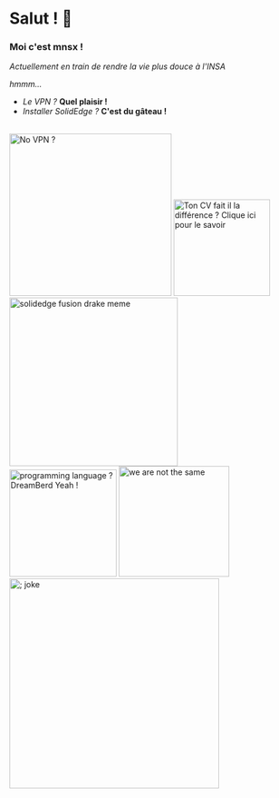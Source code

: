 # Salut ! 👋

### Moi c'est mnsx !

*Actuellement en train de rendre la vie plus douce à l'INSA*

*hmmm...*

- *Le VPN ?* **Quel plaisir !**
- *Installer SolidEdge ?* **C'est du gâteau !**

<br>

<div>
    <img src="https://cdn.discordapp.com/attachments/1137131478657024131/1280933865271332969/no_vpn.jpeg?ex=66d9e220&is=66d890a0&hm=828473241ed8b9148ac9faeea227a709e37df480f14d15b86111051bcbeedb12&" alt="No VPN ?" width="286"/>
    <img src="https://cdn.discordapp.com/attachments/1137131478657024131/1280934667167465552/ton_cv_fait_il_la_difference.jpg?ex=66d9e2df&is=66d8915f&hm=255c9f8e097ac03f0e77746f7cdb5fc8d17c92d6ea95a160d0b354a48f52566b&" alt="Ton CV fait il la différence ? Clique ici pour le savoir" width="170">
    <img src="https://cdn.discordapp.com/attachments/1137131478657024131/1280939851260362816/solidedge_fusion_drake.jpg?ex=66d9e7b3&is=66d89633&hm=886ad6458877dcffe04c1fc99cc672504cc8a3908d5d5cd68dcd8ee64568ad09&" alt="solidedge fusion drake meme" width="297">
</div>

<div>
    <img src="https://cdn.discordapp.com/attachments/1137131478657024131/1280948665141432432/asm_c_python_dreamberd.jpg?ex=66d9efe8&is=66d89e68&hm=1a04f5cc3e63190e37396c1563640febea2d0ee01120184c05bf246ef06209e5&" alt="programming language ? DreamBerd Yeah !" width="189">
    <img src="https://cdn.discordapp.com/attachments/1137131478657024131/1280950365256159252/departement_choice_you_really_believe.jpg?ex=66d9f17d&is=66d89ffd&hm=5f612198d45e9be91a2cf4cb81645c452c3dc8be0323f9a16de91dbe2721b4a2&" alt="we are not the same" width="195">
    <img src="https://cdn.discordapp.com/attachments/1137131478657024131/1280948683587846196/in_c.jpg?ex=66d9efed&is=66d89e6d&hm=77ceb837da1bc771e273ae03ac64cfe148c9442fea4b8519b2a9ba165cc9ccbb&" alt="; joke" width="370">
</div>

<img src="" alt="" width="">

